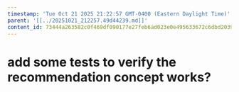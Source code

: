 ```yaml
---
timestamp: 'Tue Oct 21 2025 21:22:57 GMT-0400 (Eastern Daylight Time)'
parent: '[[../20251021_212257.49d44239.md]]'
content_id: 73444a263582c0f469df090177e27feb6ad023e0e495633672c6dbd20397a858
---
```


# add some tests to verify the recommendation concept works?
